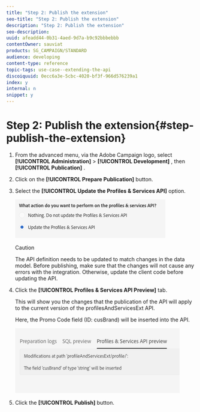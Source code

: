 ```yaml
---
title: "Step 2: Publish the extension"
seo-title: "Step 2: Publish the extension"
description: "Step 2: Publish the extension"
seo-description: 
uuid: afeadd44-0b31-4aed-9d7a-b9c92bbbebbb
contentOwner: sauviat
products: SG_CAMPAIGN/STANDARD
audience: developing
content-type: reference
topic-tags: use-case--extending-the-api
discoiquuid: 0ecc6a3e-5cbc-4020-bf3f-966d576239a1
index: y
internal: n
snippet: y
---
```


# Step 2: Publish the extension{#step-publish-the-extension}

1. From the advanced menu, via the Adobe Campaign logo, select **[!UICONTROL Administration]** > **[!UICONTROL Development]** , then **[!UICONTROL Publication]** .
1. Click on the **[!UICONTROL Prepare Publication]** button.
1. Select the **[!UICONTROL Update the Profiles & Services API]** option.

   ![](assets/extendpandsapi.png)

   >[!CAUTION]
   >
   >The API definition needs to be updated to match changes in the data model. Before publishing, make sure that the changes will not cause any errors with the integration. Otherwise, update the client code before updating the API.

1. Click the **[!UICONTROL Profiles & Services API Preview]** tab.

   This will show you the changes that the publication of the API will apply to the current version of the profilesAndServicesExt API.

   Here, the Promo Code field (ID: cusBrand) will be inserted into the API.

   ![](assets/extendpandsapi_diff.png)

1. Click the **[!UICONTROL Publish]** button.

